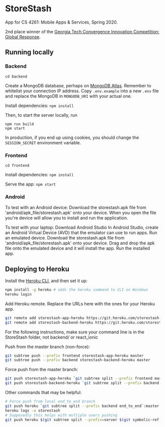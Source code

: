 # StoreStash

App for CS 4261: Mobile Apps & Services, Spring 2020.

2nd place winner of the [Georgia Tech Convergence Innovation Competition: Global Response](http://www.cic.gatech.edu/).

## Running locally

### Backend

`cd backend`

Create a MongoDB database, perhaps on [MongoDB Atlas](https://www.mongodb.com/cloud/atlas). Remember to whitelist your connection IP address. Copy `.env.example` into a new `.env` file and replace the MongoDB <password> in `MONGODB_URI` with your actual one.

Install dependencies: `npm install`

Then, to start the server locally, run

```
npm run build
npm start
```

In production, if you end up using cookies, you should change the `SESSION_SECRET` environment variable.

### Frontend

`cd frontend`

Install dependencies: `npm install`

Serve the app: `npm start`


### Android
To test with an Android device:
Download the storestash.apk file from 'android/apk_file/storestash.apk' onto your device.
When you open the file you're device will allow you to install and run the application.

To test with your laptop:
Download Android Studio
In Android Studio, create an Android Virtual Device (AVD) that the emulator can use to run apps.
Run an emulated device.
Download the storestash.apk file from 'android/apk_file/storestash.apk' onto your device.
Drag and drop the apk file onto the emulated device and it will install the app.
Run the installed app.

## Deploying to Heroku

Install the [Heroku CLI](https://devcenter.heroku.com/articles/heroku-cli), and then set it up:

```bash
npm install -g heroku # adds the heroku command to CLI on Windows
heroku login
```

Add Heroku remote. Replace the URLs here with the ones for your Heroku app.

```bash
git remote add storestash-app-heroku https://git.heroku.com/storestash-app.git
git remote add storestash-backend-heroku https://git.heroku.com/storestash.git
```

For the following instructions, make sure your command line is in the StoreStash folder, not backend/ or react_ionic

Push from the master branch (non-force):

```bash
git subtree push --prefix frontend storestash-app-heroku master
git subtree push --prefix backend storestash-backend-heroku master
```

Force push from the master branch:

```bash
git push storestash-app-heroku `git subtree split --prefix frontend master`:master --force
git push storestash-backend-heroku `git subtree split --prefix backend master`:master --force
```

Other commands that may be helpful:
```bash
# Force push from local end_to_end branch
git push heroku `git subtree split --prefix backend end_to_end`:master --force
heroku logs -a storestash
# Supposedly this helps with multiple users pushing
git push heroku $(git subtree split --prefix=server $(git symbolic-ref --short -q HEAD)):master --force
```
